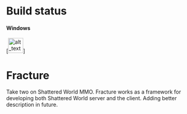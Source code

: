 # Build status

#### Windows
[<img alt="alt_text" width="40px" src="https://dev.azure.com/nikohalikka/nikohalikka/_apis/build/status/Fracture%20master?branchName=master" />]

# Fracture
Take two on Shattered World MMO. Fracture works as a framework for developing both Shattered World server and the client. Adding better description in future. 
